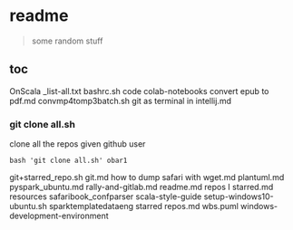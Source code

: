 # readme

> some random stuff

## toc
OnScala
_list-all.txt
bashrc.sh
code
colab-notebooks
convert epub to pdf.md
convmp4tomp3batch.sh
git as terminal in intellij.md
### git clone all.sh
clone all the repos given github user
```
bash 'git clone all.sh' obar1
```

git+starred_repo.sh
git.md
how to dump safari with wget.md
plantuml.md
pyspark_ubuntu.md
rally-and-gitlab.md
readme.md
repos I starred.md
resources
safaribook_confparser
scala-style-guide
setup-windows10-ubuntu.sh
sparktemplatedataeng
starred repos.md
wbs.puml
windows-development-environment

